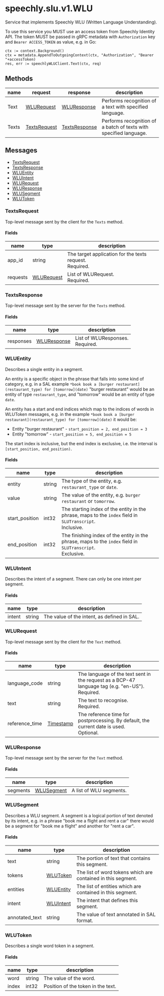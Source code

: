 
# speechly.slu.v1.WLU

Service that implements Speechly WLU (Written Language Understanding).

To use this service you MUST use an access token from Speechly Identity API.
The token MUST be passed in gRPC metadata with `Authorization` key and `Bearer ACCESS_TOKEN` as value, e.g. in Go:

```
ctx := context.Background()
ctx = metadata.AppendToOutgoingContext(ctx, "Authorization", "Bearer "+accessToken)
res, err := speechlyWLUClient.Text(ctx, req)
```

## Methods

| name | request | response | description |
| ---- | ------- | -------- | ----------- |
| Text | [WLURequest](#wlurequest) | [WLUResponse](#wluresponse) | Performs recognition of a text with specified language. |
| Texts | [TextsRequest](#textsrequest) | [TextsResponse](#textsresponse) | Performs recognition of a batch of texts with specified language. |

## Messages

- [TextsRequest](#textsrequest)
- [TextsResponse](#textsresponse)
- [WLUEntity](#wluentity)
- [WLUIntent](#wluintent)
- [WLURequest](#wlurequest)
- [WLUResponse](#wluresponse)
- [WLUSegment](#wlusegment)
- [WLUToken](#wlutoken)


### TextsRequest

Top-level message sent by the client for the `Texts` method.

#### Fields

| name | type | description |
| ---- | ---- | ----------- |
| app_id | string | The target application for the texts request.<br/>Required. |
| requests | [WLURequest](#wlurequest) | List of WLURequest.<br/>Required. |


### TextsResponse

Top-level message sent by the server for the `Texts` method.

#### Fields

| name | type | description |
| ---- | ---- | ----------- |
| responses | [WLUResponse](#wluresponse) | List of WLUResponses.<br/>Required. |


### WLUEntity

Describes a single entity in a segment.

An entity is a specific object in the phrase that falls into some kind of category,
e.g. in a SAL example `*book book a [burger restaurant](restaurant_type) for [tomorrow](date)`
"burger restaurant" would be an entity of type `restaurant_type`,
and "tomorrow" would be an entity of type `date`.

An entity has a start and end indices which map to the indices of words in WLUToken messages,
e.g. in the example `*book book a [burger restaurant](restaurant_type) for [tomorrow](date)` it would be:

- Entity "burger restaurant" - `start_position = 2, end_position = 3`
- Entity "tomorrow" - `start_position = 5, end_position = 5`

The start index is inclusive, but the end index is exclusive, i.e. the interval is `[start_position, end_position)`.

#### Fields

| name | type | description |
| ---- | ---- | ----------- |
| entity | string | The type of the entity, e.g. `restaurant_type` or `date`. |
| value | string | The value of the entity, e.g. `burger restaurant` or `tomorrow`. |
| start_position | int32 | The starting index of the entity in the phrase, maps to the `index` field in `SLUTranscript`.<br/>Inclusive. |
| end_position | int32 | The finishing index of the entity in the phrase, maps to the `index` field in `SLUTranscript`.<br/>Exclusive. |


### WLUIntent

Describes the intent of a segment.
There can only be one intent per segment.

#### Fields

| name | type | description |
| ---- | ---- | ----------- |
| intent | string | The value of the intent, as defined in SAL. |


### WLURequest

Top-level message sent by the client for the `Text` method.

#### Fields

| name | type | description |
| ---- | ---- | ----------- |
| language_code | string | The language of the text sent in the request as a BCP-47 language tag (e.g. "en-US").<br/>Required. |
| text | string | The text to recognise.<br/>Required. |
| reference_time | [Timestamp](#googleprotobuftimestamp) | The reference time for postprocessing. By default, the current date is used.<br/>Optional. |


### WLUResponse

Top-level message sent by the server for the `Text` method.

#### Fields

| name | type | description |
| ---- | ---- | ----------- |
| segments | [WLUSegment](#wlusegment) | A list of WLU segments. |


### WLUSegment

Describes a WLU segment.
A segment is a logical portion of text denoted by its intent,
e.g. in a phrase "book me a flight and rent a car"
there would be a segment for "book me a flight" and another for "rent a car".

#### Fields

| name | type | description |
| ---- | ---- | ----------- |
| text | string | The portion of text that contains this segment. |
| tokens | [WLUToken](#wlutoken) | The list of word tokens which are contained in this segment. |
| entities | [WLUEntity](#wluentity) | The list of entities which are contained in this segment. |
| intent | [WLUIntent](#wluintent) | The intent that defines this segment. |
| annotated_text | string | The value of text annotated in SAL format. |


### WLUToken

Describes a single word token in a segment.

#### Fields

| name | type | description |
| ---- | ---- | ----------- |
| word | string | The value of the word. |
| index | int32 | Position of the token in the text. |

